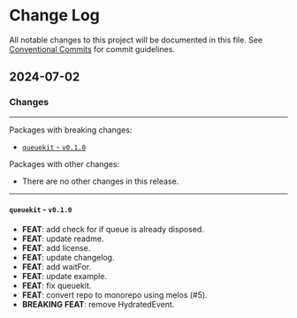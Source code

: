# Change Log

All notable changes to this project will be documented in this file.
See [Conventional Commits](https://conventionalcommits.org) for commit guidelines.

## 2024-07-02

### Changes

---

Packages with breaking changes:

 - [`queuekit` - `v0.1.0`](#queuekit---v010)

Packages with other changes:

 - There are no other changes in this release.

---

#### `queuekit` - `v0.1.0`

 - **FEAT**: add check for if queue is already disposed.
 - **FEAT**: update readme.
 - **FEAT**: add license.
 - **FEAT**: update changelog.
 - **FEAT**: add waitFor.
 - **FEAT**: update example.
 - **FEAT**: fix queuekit.
 - **FEAT**: convert repo to monorepo using melos (#5).
 - **BREAKING** **FEAT**: remove HydratedEvent.

